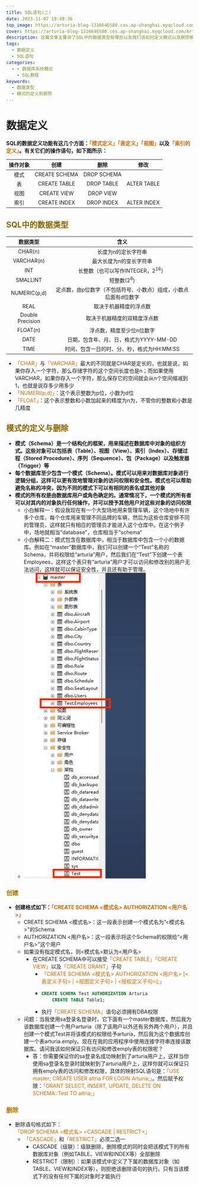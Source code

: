 ```yaml
---
title: SQL语句(二)
date: 2023-11-07 19:49:36
top_image: https://arturia-blog-1316646580.cos.ap-shanghai.myqcloud.com/ArturiaBlogPicGo/202311211942766.png
cover: https://arturia-blog-1316646580.cos.ap-shanghai.myqcloud.com/ArturiaBlogPicGo/202311211942766.png
description: 这篇文章主要讲了SQL中的数据类型有哪些以及我们该如何定义模式以及删除模式
tags:
  - 数据定义
  - SQL语句
categories:
  - - 数据库系统概论
    - SQL教程
keywords:
  - 数据类型
  - 模式的定义和删除
---
```

# 数据定义
<strong>SQL的数据定义功能有这几个方面：<font color = "CC6600">「模式定义」</font><font color = "CC6600">「表定义」</font><font color = "CC6600">「视图」</font>以及<font color = "CC6600">「索引的定义」</font>。有关它们的操作语句，如下图所示：</strong>

| 操作对象 | 创建 | 删除 | 修改 |
|:------:|:----:|:---:|:----:|
| 模式 | CREATE SCHEMA | DROP SCHEMA |
| 表 | CREATE TABLE | DROP TABLE | ALTER TABLE |
| 视图 | CREATE VIEW | DROP VIEW |
| 索引 | CREATE INDEX | DROP INDEX | ALTER INDEX |
## <font color = "886600">SQL中的数据类型</font>
| 数据类型 | 含义 |
|:-------:|:----:|
| CHAR(n) | 长度为n的定长字符串 |
| VARCHAR(n) | 最大长度为n的变长字符串 |
| INT | 长整数（也可以写作INTEGER，2<sup>16</sup>）|
| SMALLINT | 短整数(2<sup>8</sup>) |
|NUMERIC(p,d) | 定点数，由p位数字（不包括符号、小数点）组成，小数点后面有d位数字 |
| REAL | 取决于机器精度的浮点数 |
| Double Precision | 取决于机器精度的双精度浮点数 |
| FLOAT(n) | 浮点数，精度至少位n位数字 |
| DATE | 日期，包含年、月、日，格式为YYYY-MM-DD |
| TIME | 时间，包含一日的时、分、秒，格式为HH:MM:SS |
- <font color = "CC6600">「CHAR」</font>与<font color = "CC6600">「VARCHAR」</font>最大的不同就是CHAR是定长的，也就是说，如果你存入一个字符，那么存储字符的这个空间长度也是n；而如果使用VARCHAR，如果你存入一个字符，那么保存它的空间就会从n个空间缩减到1，也就是说存多少用多少
- <font color = "CC6600">「NUMERI(p,d)」</font>：这个表示整数为p位，小数为d位
- <font color = "CC6600">「FLOAT」</font>：这个表示整数和小数加起来的精度为n为，不管你的整数和小数是几精度
## <font color = "886600">模式的定义与删除</font>
- <strong>模式（Schema）是一个结构化的框架，用来描述在数据库中对象的组织方式。这些对象可以包括表（Table）、视图（View）、索引（Index）、存储过程（Stored Procedure）、序列（Sequence）、包（Package）以及触发器（Trigger）等</strong>
- <strong>每个数据库至少包含一个模式（Schema）。模式可以用来对数据库对象进行逻辑分组，这样可以更有效地管理对象的访问权限和安全性。模式也可以帮助避免名称的冲突，因为不同的模式下可以有相同的表名或其他对象</strong>
- <strong>模式的所有权是由数据库用户或角色确定的。通常情况下，一个模式的所有者可以对其内的对象执行任何操作，并可以授予其他用户对这些对象的访问权限</strong>
  - 小白解释一：假设我现在有一个大型场地用来管理车辆，这个场地中有许多个仓库，每个仓库用来管理不同品牌的车辆，然后为这些仓库安排不同的管理员，这样就只有相应的管理员才能进入这个仓库中。在这个例子中，场地就相当“database"，仓库相当于”schema“
  - 小白解释二：模式包含在数据库中，相当于数据库中包含一个小的数据库。例如在“master”数据库中，我们可以创建一个“Test”名称的Schema，并将权限给“arturia”用户，然后我们在“Test”下创建一个表Employees，这样这个表只有“arturia”用户才可以访问和修改别的用户无法访问，这样就可以保证安全性，并且还有助于管理。
  - ![image-20231107184521569](https://raw.githubusercontent.com/Altholia/CodeNotesPicGo/main/202311071845687.png)
### <font color = "AA7700">创建</font>
- <strong>创建格式如下：<font color = "CC6600">「CREATE SCHEMA &lt;模式名&gt; AUTHORIZATION &lt;用户名&gt;」</font></strong>
	- CREATE SCHEMA <模式名>：这一段表示创建一个模式名为”<模式名>"的Schema
	- AUTHORIZATION <用户名>：这一段表示将这个Schema的权限给“<用户名>"这个用户
  - 如果没有指定模式名，则<模式名>默认为<用户名>
	- 在CREATE SCHEMA中可以接受<font color = "CC6600">「CREATE TABLE」</font><font color = "CC6600">「CREATE VIEW」</font>以及<font color = "CC6600">「CREATE GRANT」</font>子句
	  - <font color = "CC6600">「CREATE SCHEMA &lt;模式名&gt; AUTHORIZATION &lt;用户名&gt; [&lt;表定义子句&gt; | &lt;视图定义子句&gt; | &lt;授权定义子句&gt;];」</font>
      - ```sql
        CREATE SCHEMA Test AUTHORIZATION Arturia
        	CREATE TABLE Table1;
      - 执行<font color = "CC6600">「CREATE SCHEMA」</font>语句必须拥有DBA权限
  - 问题：当我使用sa登录名登录时，它下面有一个master数据库，然后我为该数据库创建一个用户arturia（除了该用户以外还有另外两个用户），并且创建一个模式Test并将该模式的权限给予arturia，然后我为这个数据库创建一个表arturia.emply。现在在我的应用程序中使用连接字符串连接该数据库。请问我该如何保证只有访问和修改emply表的权限呢？
    - 答：你需要保证你的sa登录名成功映射到了arturia用户上，这样当你使用sa登录名登录时就映射到了arturia用户上，这样你就可以保证只拥有emply表的访问和修改权限，具体的映射SQL语句是：<font color = "CC6600">「USE master;
      CREATE USER altria FOR LOGIN Arturia;」</font>。然后赋予权限：<font color = "CC6600">「GRANT SELECT, INSERT, UPDATE, DELETE ON SCHEMA::Test TO altria;」</font>
### <font color = "AA7700">删除</font>
- 删除语句格式如下：<font color = "CC6600">「DROP SCHEMA &lt;模式名&gt; &lt;CASCADE | RESTRICT&gt;」</font>
  - <font color = "CC6600">「CASCADE」</font>和<font color = "CC6600">「RESTRICT」</font>必须二选一
    - CASCADE（级联）：级联删除，删除模式的同时会把该模式下的所有数据库对象（例如TABLE、VIEW和INDEX等）全部删除
    - RESTRICT（限制）：如果该模式中定义了下属的数据库对象（如TABLE、VIEW和INDEX等），则拒绝该删除语句的执行。只有当该模式下的没有任何下属的对象时才能执行

  
  
  
